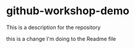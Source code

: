 # github-workshop-demo
This is a description for the repository

this is a change I'm doing to the Readme file
